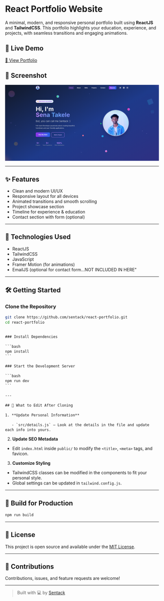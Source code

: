 # React Portfolio Website

A minimal, modern, and responsive personal portfolio built using **ReactJS** and **TailwindCSS**. This portfolio highlights your education, experience, and projects, with seamless transitions and engaging animations.

## 🚀 Live Demo

[🔗 View Portfolio](https://sentack-portfolio.vercel.app/)

## 📸 Screenshot

![Home Screenshot](./screenshot.png)

---

## ✨ Features

- Clean and modern UI/UX
- Responsive layout for all devices
- Animated transitions and smooth scrolling
- Project showcase section
- Timeline for experience & education
- Contact section with form (optional)

---

## 🔧 Technologies Used

- ReactJS
- TailwindCSS
- JavaScript
- Framer Motion (for animations)
- EmailJS (optional for contact form...NOT INCLUDED IN HERE"

---

## 🛠️ Getting Started

### Clone the Repository

```bash
git clone https://github.com/sentack/react-portfolio.git
cd react-portfolio
```

````

### Install Dependencies

```bash
npm install
```

### Start the Development Server

```bash
npm run dev
```

---

## 🧾 What to Edit After Cloning

1. **Update Personal Information**

   - `src/details.js` – Look at the details in the file and update each info into yours.

````

2. **Update SEO Metadata**

- Edit `index.html` inside `public/` to modify the `<title>`, `<meta>` tags, and favicon.

3. **Customize Styling**

- TailwindCSS classes can be modified in the components to fit your personal style.
- Global settings can be updated in `tailwind.config.js`.

---

## 🧱 Build for Production

```bash
npm run build
```

---

## 📄 License

This project is open source and available under the [MIT License](LICENSE).

---

## 🤝 Contributions

Contributions, issues, and feature requests are welcome!

---

> Built with 💻 by [Sentack](https://github.com/sentack)
